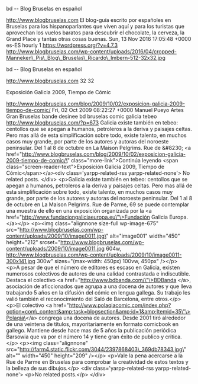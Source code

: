bd -- Blog Bruselas en español

http://www.blogbruselas.com El blog-guía escrito por españoles en
Bruselas para los hispanoparlantes que viven aquí y para los turistas
que aprovechan los vuelos baratos para descubrir el chocolate, la
cerveza, la Grand Place y tantas otras cosas buenas. Sun, 13 Nov 2016
17:05:48 +0000 es-ES hourly 1 https://wordpress.org/?v=4.7.3
http://www.blogbruselas.com/wp-content/uploads/2016/04/cropped-Manneken\_Pis\_Blog\_Bruselas\_Ricardo\_Imbern-512-32x32.jpg

bd -- Blog Bruselas en español

http://www.blogbruselas.com 32 32

Exposición Galicia 2009, Tiempo de Cómic

http://www.blogbruselas.com/blog/2009/10/02/exposicion-galicia-2009-tiempo-de-comic/
Fri, 02 Oct 2009 08:22:27 +0000 Manuel Pueyo Artes Gran Bruselas bande
desinee bd bruselas comic galicia tebeo
http://www.blogbruselas.com/?p=673 Galicia existe también en tebeo:
centollos que se apegan a humanos, petroleros a la deriva y paisajes
celtas. Pero mas allá de esta simplificación sobre todo, existe talento,
en muchos casos muy grande, por parte de los autores y autoras del
noroeste peninsular. Del 1 al 8 de octubre en La Maison Pelgrims. Rue de
&\#8230; \<a
href=\"http://www.blogbruselas.com/blog/2009/10/02/exposicion-galicia-2009-tiempo-de-comic/\"
class=\"more-link\"\>Continúa leyendo \<span
class=\"screen-reader-text\"\>Exposición Galicia 2009, Tiempo de
Cómic\</span\>\</a\>\<div class=\'yarpp-related-rss
yarpp-related-none\'\> No related posts. \</div\> \<p\>Galicia existe
también en tebeo: centollos que se apegan a humanos, petroleros a la
deriva y paisajes celtas. Pero mas allá de esta simplificación sobre
todo, existe talento, en muchos casos muy grande, por parte de los
autores y autoras del noroeste peninsular. Del 1 al 8 de octubre en La
Maison Pelgrims. Rue de Parme, 69 se puede contemplar una muestra de
ello en una exposición organizada por la \<a
href=\"http://www.fundaciongaliciaeuropa.eu\"\>Fundación Galicia Europa.
\</a\>\</p\> \<p\>\<img class=\"alignnone size-full wp-image-675\"
src=\"http://www.blogbruselas.com/wp-content/uploads/2009/10/image0011.jpg\"
alt=\"image001\" width=\"450\" height=\"212\"
srcset=\"http://www.blogbruselas.com/wp-content/uploads/2009/10/image0011.jpg
604w,
http://www.blogbruselas.com/wp-content/uploads/2009/10/image0011-300x141.jpg
300w\" sizes=\"(max-width: 450px) 100vw, 450px\" /\>\</p\> \<p\>A pesar
de que el número de editores es escaso en Galicia, existen numerosos
colectivos de autores de una calidad contrastada e indiscutible. Destaca
el colectivo \<a href=\"http://www.bdbanda.com/\"\>BDBanda \</a\>,
asociación de aficcionados que agrupa a una docena de autores y que
lleva trabajando 5 años en la difusión del cómic en lengua gallega. Su
trabajo les valió también el reconocimiento del Saló de Barcelona, entre
otros.\</p\> \<p\>El colectivo \<a
href=\"http://www.polaqiacomic.com/index.php?option=com\_content&amp;task=blogsection&amp;id=1&amp;Itemid=35\"\>Polaqia\</a\>
congrega una docena de autores. Desde 2001 tiró alrededor de una
veintena de títulos, mayoritariamente en formato comicbook en gallego.
Mantiene desde hace mas de 5 años la publicación periódica Barsowia que
va por el número 14 y tiene gran éxito de publico y critica.\</p\>
\<p\>\<img class=\"alignnone\"
src=\"http://farm4.static.flickr.com/3044/2397868403\_369db78343.jpg\"
alt=\"\" width=\"450\" height=\"209\" /\>\</p\> \<p\>Vale la pena
acercarse a la Rue de Parme en Bruselas para comprobar la creatividad de
estos textos y la belleza de sus dibujos.\</p\> \<div
class=\'yarpp-related-rss yarpp-related-none\'\> \<p\>No related
posts.\</p\> \</div\>
